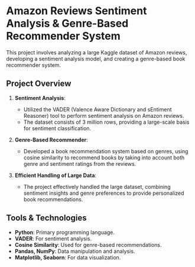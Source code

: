 # Amazon Reviews Sentiment Analysis & Genre-Based Recommender System

This project involves analyzing a large Kaggle dataset of Amazon reviews, developing a sentiment analysis model, and creating a genre-based book recommender system.

## Project Overview

1. **Sentiment Analysis**: 
   - Utilized the VADER (Valence Aware Dictionary and sEntiment Reasoner) tool to perform sentiment analysis on Amazon reviews.
   - The dataset consists of 3 million rows, providing a large-scale basis for sentiment classification.

2. **Genre-Based Recommender**: 
   - Developed a book recommendation system based on genres, using cosine similarity to recommend books by taking into account both genre and sentiment ratings from the reviews.

3. **Efficient Handling of Large Data**: 
   - The project effectively handled the large dataset, combining sentiment insights and genre preferences to provide personalized book recommendations.

## Tools & Technologies

- **Python**: Primary programming language.
- **VADER**: For sentiment analysis.
- **Cosine Similarity**: Used for genre-based recommendations.
- **Pandas, NumPy**: Data manipulation and analysis.
- **Matplotlib, Seaborn**: For data visualization.
